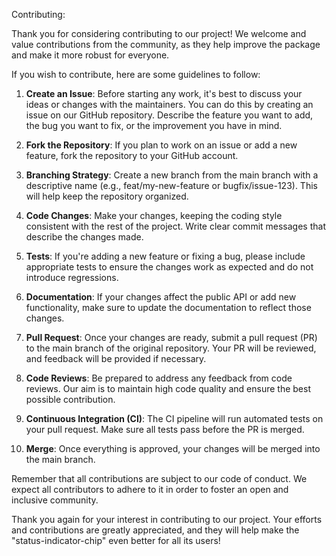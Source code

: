 Contributing:

Thank you for considering contributing to our project! We welcome and value contributions from the community, as they help improve the package and make it more robust for everyone.

If you wish to contribute, here are some guidelines to follow:

1. **Create an Issue**: Before starting any work, it's best to discuss your ideas or changes with the maintainers. You can do this by creating an issue on our GitHub repository. Describe the feature you want to add, the bug you want to fix, or the improvement you have in mind.

2. **Fork the Repository**: If you plan to work on an issue or add a new feature, fork the repository to your GitHub account.

3. **Branching Strategy**: Create a new branch from the main branch with a descriptive name (e.g., feat/my-new-feature or bugfix/issue-123). This will help keep the repository organized.

4. **Code Changes**: Make your changes, keeping the coding style consistent with the rest of the project. Write clear commit messages that describe the changes made.

5. **Tests**: If you're adding a new feature or fixing a bug, please include appropriate tests to ensure the changes work as expected and do not introduce regressions.

6. **Documentation**: If your changes affect the public API or add new functionality, make sure to update the documentation to reflect those changes.

7. **Pull Request**: Once your changes are ready, submit a pull request (PR) to the main branch of the original repository. Your PR will be reviewed, and feedback will be provided if necessary.

8. **Code Reviews**: Be prepared to address any feedback from code reviews. Our aim is to maintain high code quality and ensure the best possible contribution.

9. **Continuous Integration (CI)**: The CI pipeline will run automated tests on your pull request. Make sure all tests pass before the PR is merged.

10. **Merge**: Once everything is approved, your changes will be merged into the main branch.

Remember that all contributions are subject to our code of conduct. We expect all contributors to adhere to it in order to foster an open and inclusive community.

Thank you again for your interest in contributing to our project. Your efforts and contributions are greatly appreciated, and they will help make the "status-indicator-chip" even better for all its users!
